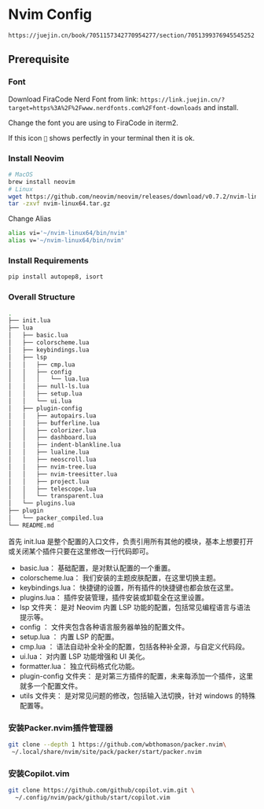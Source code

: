 # Nvim Config

`https://juejin.cn/book/7051157342770954277/section/7051399376945545252`

## Prerequisite

### Font

Download FiraCode Nerd Font from link: `https://link.juejin.cn/?target=https%3A%2F%2Fwww.nerdfonts.com%2Ffont-downloads` and install.

Change the font you are using to FiraCode in iterm2.

If this icon `` shows perfectly in your terminal then it is ok.

### Install Neovim

```bash
# MacOS
brew install neovim
# Linux
wget https://github.com/neovim/neovim/releases/download/v0.7.2/nvim-linux64.tar.gz
tar -zxvf nvim-linux64.tar.gz
```
Change Alias
```bash
alias vi='~/nvim-linux64/bin/nvim'
alias v='~/nvim-linux64/bin/nvim'
```

### Install Requirements

```bash
pip install autopep8, isort
```

### Overall Structure

```bash
.
├── init.lua
├── lua
│   ├── basic.lua
│   ├── colorscheme.lua
│   ├── keybindings.lua
│   ├── lsp
│   │   ├── cmp.lua
│   │   ├── config
│   │   │   └── lua.lua
│   │   ├── null-ls.lua
│   │   ├── setup.lua
│   │   └── ui.lua
│   ├── plugin-config
│   │   ├── autopairs.lua
│   │   ├── bufferline.lua
│   │   ├── colorizer.lua
│   │   ├── dashboard.lua
│   │   ├── indent-blankline.lua
│   │   ├── lualine.lua
│   │   ├── neoscroll.lua
│   │   ├── nvim-tree.lua
│   │   ├── nvim-treesitter.lua
│   │   ├── project.lua
│   │   ├── telescope.lua
│   │   └── transparent.lua
│   └── plugins.lua
├── plugin
│   └── packer_compiled.lua
└── README.md
```

首先 init.lua 是整个配置的入口文件，负责引用所有其他的模块，基本上想要打开或关闭某个插件只要在这里修改一行代码即可。

- basic.lua： 基础配置，是对默认配置的一个重置。
- colorscheme.lua： 我们安装的主题皮肤配置，在这里切换主题。
- keybindings.lua： 快捷键的设置，所有插件的快捷键也都会放在这里。
- plugins.lua： 插件安装管理，插件安装或卸载全在这里设置。
- lsp 文件夹： 是对 Neovim 内置 LSP 功能的配置，包括常见编程语言与语法提示等。
- config ： 文件夹包含各种语言服务器单独的配置文件。
- setup.lua ： 内置 LSP 的配置。
- cmp.lua ： 语法自动补全补全的配置，包括各种补全源，与自定义代码段。
- ui.lua： 对内置 LSP 功能增强和 UI 美化。
- formatter.lua： 独立代码格式化功能。
- plugin-config 文件夹： 是对第三方插件的配置，未来每添加一个插件，这里就多一个配置文件。
- utils 文件夹： 是对常见问题的修改，包括输入法切换，针对 windows 的特殊配置等。


### 安装Packer.nvim插件管理器

```bash
git clone --depth 1 https://github.com/wbthomason/packer.nvim\
 ~/.local/share/nvim/site/pack/packer/start/packer.nvim
```

### 安装Copilot.vim

```bash
git clone https://github.com/github/copilot.vim.git \
  ~/.config/nvim/pack/github/start/copilot.vim
```
